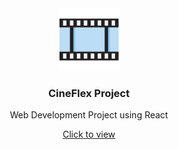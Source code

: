 <div align="center">
  <a href="https://projeto09-cineflex-kirodoras.vercel.app/">
    <img src="./public/favicon-cineflex.svg" alt="Logo" width="100">
  </a>
<h3 align="center">CineFlex Project</h3>
  <p align="center"> Web Development Project using React</p>
  <a href="https://projeto09-cineflex-kirodoras.vercel.app/">
    Click to view
  </a>
